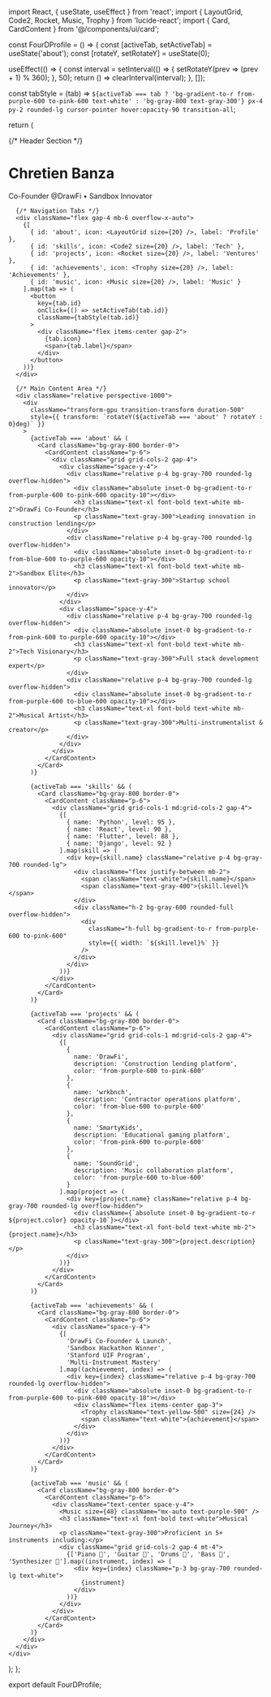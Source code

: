 import React, { useState, useEffect } from 'react';
import { LayoutGrid, Code2, Rocket, Music, Trophy } from 'lucide-react';
import { Card, CardContent } from '@/components/ui/card';

const FourDProfile = () => {
  const [activeTab, setActiveTab] = useState('about');
  const [rotateY, setRotateY] = useState(0);

  useEffect(() => {
    const interval = setInterval(() => {
      setRotateY(prev => (prev + 1) % 360);
    }, 50);
    return () => clearInterval(interval);
  }, []);

  const tabStyle = (tab) => `
    ${activeTab === tab ? 'bg-gradient-to-r from-purple-600 to-pink-600 text-white' : 'bg-gray-800 text-gray-300'}
    px-4 py-2 rounded-lg cursor-pointer hover:opacity-90 transition-all
  `;

  return (
    <div className="w-full max-w-4xl mx-auto p-6 bg-gray-900 rounded-2xl shadow-2xl">
      {/* Header Section */}
      <div className="relative mb-8">
        <div className="absolute inset-0 bg-gradient-to-r from-purple-600 via-pink-600 to-blue-600 rounded-lg opacity-20 animate-pulse"></div>
        <div className="relative p-6 text-center">
          <h1 className="text-4xl font-bold bg-clip-text text-transparent bg-gradient-to-r from-purple-400 to-pink-600">
            Chretien Banza
          </h1>
          <p className="text-gray-400 mt-2">Co-Founder @DrawFi • Sandbox Innovator</p>
        </div>
      </div>

      {/* Navigation Tabs */}
      <div className="flex gap-4 mb-6 overflow-x-auto">
        {[
          { id: 'about', icon: <LayoutGrid size={20} />, label: 'Profile' },
          { id: 'skills', icon: <Code2 size={20} />, label: 'Tech' },
          { id: 'projects', icon: <Rocket size={20} />, label: 'Ventures' },
          { id: 'achievements', icon: <Trophy size={20} />, label: 'Achievements' },
          { id: 'music', icon: <Music size={20} />, label: 'Music' }
        ].map(tab => (
          <button
            key={tab.id}
            onClick={() => setActiveTab(tab.id)}
            className={tabStyle(tab.id)}
          >
            <div className="flex items-center gap-2">
              {tab.icon}
              <span>{tab.label}</span>
            </div>
          </button>
        ))}
      </div>

      {/* Main Content Area */}
      <div className="relative perspective-1000">
        <div 
          className="transform-gpu transition-transform duration-500"
          style={{ transform: `rotateY(${activeTab === 'about' ? rotateY : 0}deg)` }}
        >
          {activeTab === 'about' && (
            <Card className="bg-gray-800 border-0">
              <CardContent className="p-6">
                <div className="grid grid-cols-2 gap-4">
                  <div className="space-y-4">
                    <div className="relative p-4 bg-gray-700 rounded-lg overflow-hidden">
                      <div className="absolute inset-0 bg-gradient-to-r from-purple-600 to-pink-600 opacity-10"></div>
                      <h3 className="text-xl font-bold text-white mb-2">DrawFi Co-Founder</h3>
                      <p className="text-gray-300">Leading innovation in construction lending</p>
                    </div>
                    <div className="relative p-4 bg-gray-700 rounded-lg overflow-hidden">
                      <div className="absolute inset-0 bg-gradient-to-r from-blue-600 to-purple-600 opacity-10"></div>
                      <h3 className="text-xl font-bold text-white mb-2">Sandbox Elite</h3>
                      <p className="text-gray-300">Startup school innovator</p>
                    </div>
                  </div>
                  <div className="space-y-4">
                    <div className="relative p-4 bg-gray-700 rounded-lg overflow-hidden">
                      <div className="absolute inset-0 bg-gradient-to-r from-pink-600 to-purple-600 opacity-10"></div>
                      <h3 className="text-xl font-bold text-white mb-2">Tech Visionary</h3>
                      <p className="text-gray-300">Full stack development expert</p>
                    </div>
                    <div className="relative p-4 bg-gray-700 rounded-lg overflow-hidden">
                      <div className="absolute inset-0 bg-gradient-to-r from-purple-600 to-blue-600 opacity-10"></div>
                      <h3 className="text-xl font-bold text-white mb-2">Musical Artist</h3>
                      <p className="text-gray-300">Multi-instrumentalist & creator</p>
                    </div>
                  </div>
                </div>
              </CardContent>
            </Card>
          )}

          {activeTab === 'skills' && (
            <Card className="bg-gray-800 border-0">
              <CardContent className="p-6">
                <div className="grid grid-cols-1 md:grid-cols-2 gap-4">
                  {[
                    { name: 'Python', level: 95 },
                    { name: 'React', level: 90 },
                    { name: 'Flutter', level: 88 },
                    { name: 'Django', level: 92 }
                  ].map(skill => (
                    <div key={skill.name} className="relative p-4 bg-gray-700 rounded-lg">
                      <div className="flex justify-between mb-2">
                        <span className="text-white">{skill.name}</span>
                        <span className="text-gray-400">{skill.level}%</span>
                      </div>
                      <div className="h-2 bg-gray-600 rounded-full overflow-hidden">
                        <div 
                          className="h-full bg-gradient-to-r from-purple-600 to-pink-600"
                          style={{ width: `${skill.level}%` }}
                        />
                      </div>
                    </div>
                  ))}
                </div>
              </CardContent>
            </Card>
          )}

          {activeTab === 'projects' && (
            <Card className="bg-gray-800 border-0">
              <CardContent className="p-6">
                <div className="grid grid-cols-1 md:grid-cols-2 gap-4">
                  {[
                    {
                      name: 'DrawFi',
                      description: 'Construction lending platform',
                      color: 'from-purple-600 to-pink-600'
                    },
                    {
                      name: 'wrkbnch',
                      description: 'Contractor operations platform',
                      color: 'from-blue-600 to-purple-600'
                    },
                    {
                      name: 'SmartyKids',
                      description: 'Educational gaming platform',
                      color: 'from-pink-600 to-purple-600'
                    },
                    {
                      name: 'SoundGrid',
                      description: 'Music collaboration platform',
                      color: 'from-purple-600 to-blue-600'
                    }
                  ].map(project => (
                    <div key={project.name} className="relative p-4 bg-gray-700 rounded-lg overflow-hidden">
                      <div className={`absolute inset-0 bg-gradient-to-r ${project.color} opacity-10`}></div>
                      <h3 className="text-xl font-bold text-white mb-2">{project.name}</h3>
                      <p className="text-gray-300">{project.description}</p>
                    </div>
                  ))}
                </div>
              </CardContent>
            </Card>
          )}

          {activeTab === 'achievements' && (
            <Card className="bg-gray-800 border-0">
              <CardContent className="p-6">
                <div className="space-y-4">
                  {[
                    'DrawFi Co-Founder & Launch',
                    'Sandbox Hackathon Winner',
                    'Stanford UIF Program',
                    'Multi-Instrument Mastery'
                  ].map((achievement, index) => (
                    <div key={index} className="relative p-4 bg-gray-700 rounded-lg overflow-hidden">
                      <div className="absolute inset-0 bg-gradient-to-r from-purple-600 to-pink-600 opacity-10"></div>
                      <div className="flex items-center gap-3">
                        <Trophy className="text-yellow-500" size={24} />
                        <span className="text-white">{achievement}</span>
                      </div>
                    </div>
                  ))}
                </div>
              </CardContent>
            </Card>
          )}

          {activeTab === 'music' && (
            <Card className="bg-gray-800 border-0">
              <CardContent className="p-6">
                <div className="text-center space-y-4">
                  <Music size={48} className="mx-auto text-purple-500" />
                  <h3 className="text-xl font-bold text-white">Musical Journey</h3>
                  <p className="text-gray-300">Proficient in 5+ instruments including:</p>
                  <div className="grid grid-cols-2 gap-4 mt-4">
                    {['Piano 🎹', 'Guitar 🎸', 'Drums 🥁', 'Bass 🎸', 'Synthesizer 🎹'].map((instrument, index) => (
                      <div key={index} className="p-3 bg-gray-700 rounded-lg text-white">
                        {instrument}
                      </div>
                    ))}
                  </div>
                </div>
              </CardContent>
            </Card>
          )}
        </div>
      </div>
    </div>
  );
};

export default FourDProfile;
